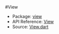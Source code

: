 #View

* Package: [view](api:)
* API Reference: [View](api:view)
* Source: [View.dart](source:client/view/src)
